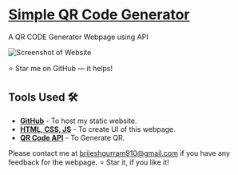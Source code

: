 # <a href="https://github.com/brijeshgurram23" target="_blank">Simple QR Code Generator</a>
<p align="justify">A QR CODE Generator Webpage using API</p>



 
![Screenshot of Website](https://github.com/vinodjangid07/QR-Generator/assets/86096184/a9ab9933-059a-47f1-a551-0de70716514c)

:star: Star me on GitHub — it helps!

## Tools Used 🛠️
* [<b>GitHub</b>](https://github.com/) - To host my static website.
* [<b>HTML, CSS, JS</b>](https://www.w3schools.com/css/default.asp) - To create UI of this webpage.
* [<b>QR Code API</b>](https://goqr.me/api/) - To Generate QR.

Please contact me at brijeshgurram910@gmail.com if you have any feedback for the webpage. :star: Star it, if you like it!
